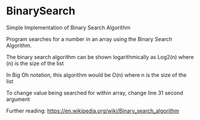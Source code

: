 # BinarySearch
Simple Implementation of Binary Search Algorithm

Program searches for a number in an array using the Binary Search Algorithm. 

The binary search algorithm can be shown logarithmically as Log2(n) where (n) is the size of the list

In Big Oh notation, this algorithm would be O(n) where n is the size of the list

To change value being searched for within array, change line 31 second argument

Further reading: https://en.wikipedia.org/wiki/Binary_search_algorithm
